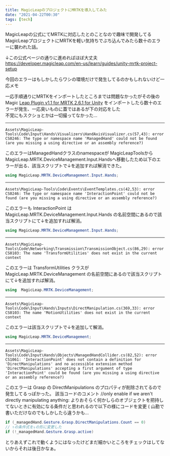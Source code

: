 ```yaml
---
title: MagicLeapのプロジェクトにMRTKを導入してみた
date: "2021-04-22T00:30"
tags: [tech]
---
```


MagicLeapの公式にてMRTKに対応したとのことなので趣味で開発してるMagicLeapプロジェクトにMRTKを軽い気持ちでぶち込んでみたら数十のエラーに襲われた話。

↓この公式ページの通りに進めればほぼ大丈夫
https://developer.magicleap.com/en-us/learn/guides/unity-mrtk-project-setup

今回のエラーはもしかしたらワシの環境だけで発生してるのかもしれないけど一応メモ  

一応手順通りにMRTKをインポートしたところまでは問題なかったがその後の Magic [Leap Plugin v1.1 for MRTK 2.6.1 for Unity](https://github.com/magicleap/MRTK-MagicLeap/releases/) をインポートしたら数十のエラーが発生、一応臭いものに蓋ではあるが下の対応をした  
不覚にもスクショとかは一切撮ってなかった...


---

```csarp
Assets\MagicLeap-Tools\Code\Input\Hands\Visualizers\HandAxisVisualizer.cs(57,43): error CS0246: The type or namespace name 'ManagedHand' could not be found (are you missing a using directive or an assembly reference?)
```  

このエラーはManagedHandクラスのnamespaceが MagicLeapToolsからMagicLeap.MRTK.DeviceManagement.Input.Handsへ移動したため以下のエラーが出る、該当スクリプトで↓を追加すれば解消できた。

```csharp 
using MagicLeap.MRTK.DeviceManagement.Input.Hands;
``` 

---

```
Assets\MagicLeap-Tools\Code\Events\EventTemplates.cs(42,53): error CS0246: The type or namespace name 'InteractionPoint' could not be found (are you missing a using directive or an assembly reference?)
```

このエラーも InteractionPoint は MagicLeap.MRTK.DeviceManagement.Input.Hands の名前空間にあるので該当スクリプトにて↓を追加すれば解消。

```csharp
using MagicLeap.MRTK.DeviceManagement.Input.Hands;
``` 

---

```
Assets\MagicLeap-Tools\Code\Networking\Transmission\TransmissionObject.cs(86,29): error CS0103: The name 'TransformUtilities' does not exist in the current context
```

このエラーは TransformUtilities クラスが  MagicLeap.MRTK.DeviceManagement の名前空間にあるので該当スクリプトにて↓を追加すれば解消。

```csharp
using  MagicLeap.MRTK.DeviceManagement;
```

---

```
Assets\MagicLeap-Tools\Code\Input\Hands\Inputs\DirectManipulation.cs(369,33): error CS0103: The name 'MotionUtilities' does not exist in the current context
```

このエラーは該当スクリプトで↓を追加して解消。

```csharp
using MagicLeap.MRTK.DeviceManagement;
```

---

```
Assets\MagicLeap-Tools\Code\Input\Hands\Objects\ManagedHandCollider.cs(82,52): error CS1061: 'InteractionPoint' does not contain a definition for 'DirectManipulations' and no accessible extension method 'DirectManipulations' accepting a first argument of type 'InteractionPoint' could be found (are you missing a using directive or an assembly reference?)
```

このエラーは Grasp の DirectManipulations のプロパティが削除されてるので発生してるっぽかった。
該当コードのコメント //only enable if we aren't directly manipulating anything: よりおそらく何かしらのオブジェクトを把持してないときに有効になる条件だと思われるので以下の様にコードを変更 ( 山勘で書いただけなのでもしかしたら違うかも...

```csharp
if (_managedHand.Gesture.Grasp.DirectManipulations.Count == 0)
// ↑の条件式を↓の形に変更した
if (!_managedHand.Gesture.Grasp.active)
```


とりあえずこれで動くようにはなったけどまだ細かいところをチェックはしてないからそれは後日かなぁ。

